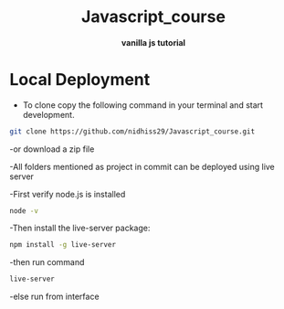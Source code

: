 <h1 align = "center ">Javascript_course </h1>
<h4 align= "center"> vanilla js tutorial </h4>

# Local Deployment

- To clone copy the following command in your terminal and start development.

```sh
git clone https://github.com/nidhiss29/Javascript_course.git
```

-or download a zip file

-All folders mentioned as project in commit can be deployed using live server

-First verify node.js is installed

```sh
node -v
```

-Then install the live-server package:

```sh
npm install -g live-server
```

-then run command 

```sh
live-server
```

-else run from interface
